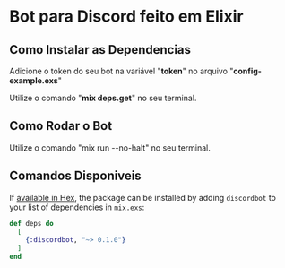 # Bot para Discord feito em Elixir

## Como Instalar as Dependencias

Adicione o token do seu bot na variável "**token**" no arquivo "**config-example.exs**"

Utilize o comando "**mix deps.get**" no seu terminal.

## Como Rodar o Bot

Utilize o comando "mix run --no-halt" no seu terminal.

## Comandos Disponiveis

If [available in Hex](https://hex.pm/docs/publish), the package can be installed
by adding `discordbot` to your list of dependencies in `mix.exs`:

```elixir
def deps do
  [
    {:discordbot, "~> 0.1.0"}
  ]
end
```

